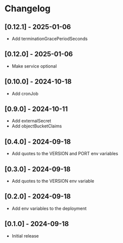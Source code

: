 # Changelog

## [0.12.1] - 2025-01-06

- Add terminationGracePeriodSeconds

## [0.12.0] - 2025-01-06

- Make service optional

## [0.10.0] - 2024-10-18

- Add cronJob

## [0.9.0] - 2024-10-11

- Add externalSecret
- Add objectBucketClaims

## [0.4.0] - 2024-09-18

- Add quotes to the VERSION and PORT env variables

## [0.3.0] - 2024-09-18

- Add quotes to the VERSION env variable

## [0.2.0] - 2024-09-18

- Add env variables to the deployment

## [0.1.0] - 2024-09-18

- Initial release